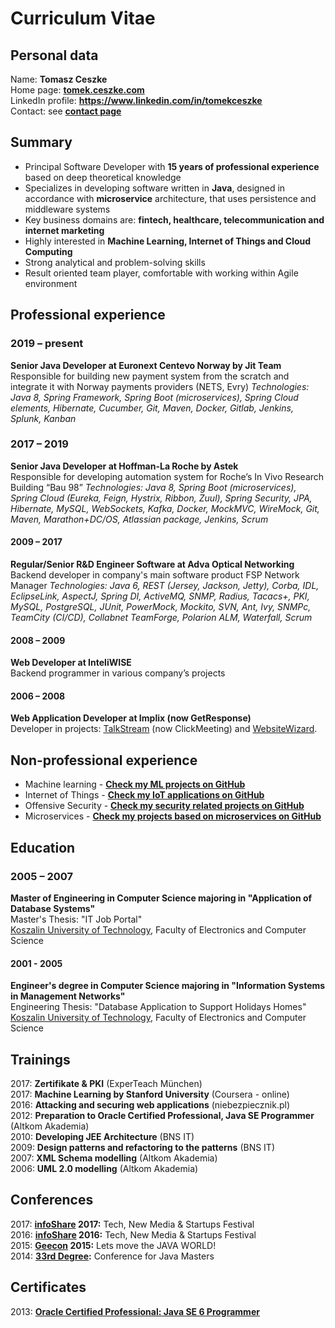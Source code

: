 # Curriculum Vitae

## Personal data
Name: **Tomasz Ceszke**  
Home page: **[tomek.ceszke.com](http://tomek.ceszke.com/)**  
LinkedIn profile: **https://www.linkedin.com/in/tomekceszke**  
Contact: see **[contact page](http://tomek.ceszke.com/contact.html)**  

## Summary
- Principal Software Developer with **15 years of professional experience** based on deep theoretical knowledge
- Specializes in developing software written in **Java**, designed in accordance with **microservice** architecture, that uses persistence and middleware systems
- Key business domains are: **fintech, healthcare, telecommunication and internet marketing**
- Highly interested in **Machine Learning, Internet of Things and Cloud Computing**
- Strong analytical and problem-solving skills
- Result oriented team player, comfortable with working within Agile environment                

## Professional experience
### 2019 – present
**Senior Java Developer at Euronext Centevo Norway by Jit Team**  
Responsible for building new payment system from the scratch and integrate it with Norway payments providers (NETS, Evry)
*Technologies: Java 8, Spring Framework, Spring Boot (microservices), Spring Cloud elements, Hibernate, Cucumber, Git, Maven, Docker, Gitlab, Jenkins, Splunk, Kanban*
### 2017 – 2019
**Senior Java Developer at Hoffman-La Roche by Astek**  
Responsible for developing automation system for Roche’s In Vivo Research Building “Bau 98”
*Technologies: Java 8, Spring Boot (microservices), Spring Cloud (Eureka, Feign, Hystrix, Ribbon, Zuul), Spring Security, JPA, Hibernate, MySQL, WebSockets, Kafka, Docker, MockMVC, WireMock, Git, Maven, Marathon+DC/OS, Atlassian package, Jenkins, Scrum*
#### 2009 – 2017
**Regular/Senior R&D Engineer Software at Adva Optical Networking**  
Backend developer in company's main software product FSP Network Manager
*Technologies: Java 6, REST (Jersey, Jackson, Jetty), Corba, IDL, EclipseLink, AspectJ, Spring DI, ActiveMQ, SNMP, Radius, Tacacs+, PKI, MySQL, PostgreSQL, JUnit, PowerMock, Mockito, SVN, Ant, Ivy, SNMPc, TeamCity (CI/CD), Collabnet TeamForge, Polarion ALM, Waterfall, Scrum*
#### 2008 – 2009
**Web Developer at InteliWISE**  
Backend programmer in various company’s projects 
#### 2006 – 2008
**Web Application Developer at Implix (now GetResponse)**  
Developer in projects: [TalkStream](http://talkstream.com/) (now ClickMeeting) and [WebsiteWizard](http://websitewizard.com/).

## Non-professional experience
* Machine learning - **[Check my ML projects on GitHub](https://github.com/tomekceszke?utf8=%E2%9C%93&tab=repositories&q=machine-learning)**
* Internet of Things - **[Check my IoT applications on GitHub](https://github.com/tomekceszke?utf8=%E2%9C%93&tab=repositories&q=iot)**
* Offensive Security - **[Check my security related projects on GitHub](https://github.com/tomekceszke?utf8=%E2%9C%93&tab=repositories&q=offensive-security)**
* Microservices - **[Check my projects based on microservices on GitHub](https://github.com/tomekceszke?utf8=%E2%9C%93&tab=repositories&q=microservices)**

## Education
### 2005 – 2007
**Master of Engineering in Computer Science majoring in "Application of Database Systems"**  
Master's Thesis: "IT Job Portal"  
[Koszalin University of Technology](http://www.tu.koszalin.pl/eng), Faculty of Electronics and Computer Science  
#### 2001 - 2005
**Engineer's degree in Computer Science majoring in "Information Systems in Management Networks"**  
Engineering Thesis: "Database Application to Support Holidays Homes"  
[Koszalin University of Technology](http://www.tu.koszalin.pl/eng), Faculty of Electronics and Computer Science

## Trainings
2017: **Zertifikate & PKI** (ExperTeach München)  
2017: **Machine Learning by Stanford University** (Coursera - online)  
2016: **Attacking and securing web applications** (niebezpiecznik.pl)  
2012: **Preparation to Oracle Certified Professional, Java SE Programmer** (Altkom Akademia)  
2010: **Developing JEE Architecture** (BNS IT)  
2009: **Design patterns and refactoring to the patterns** (BNS IT)  
2007: **XML Schema modelling** (Altkom Akademia)  
2006: **UML 2.0 modelling** (Altkom Akademia)  

## Conferences
2017: **[infoShare](https://infoshare.pl/) 2017:** Tech, New Media & Startups Festival  
2016: **[infoShare](https://infoshare.pl/) 2016:** Tech, New Media & Startups Festival  
2015: **[Geecon](http://geecon.org/) 2015:** Lets move the JAVA WORLD!  
2014: **[33rd Degree](http://2014.33degree.org/):** Conference for Java Masters 

## Certificates
2013: **[Oracle Certified Professional: Java SE 6 Programmer](http://education.oracle.com/pls/web_prod-plq-dad/db_pages.getpage?page_id=5001&get_params=p_exam_id:1Z0-851&p_org_id=&lang=g)**
